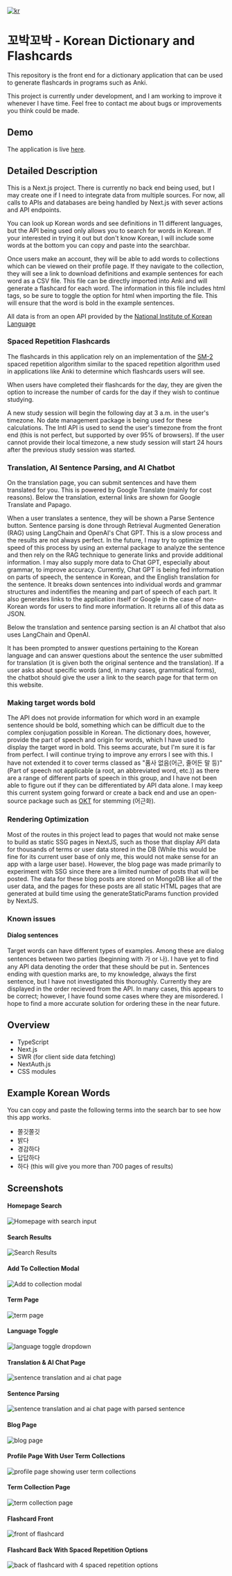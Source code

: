 [![kr](https://img.shields.io/badge/언어-한국어-red.svg)](https://github.com/Stillwell-C/koreanDictionary/blob/main/README-kr.md)

# 꼬박꼬박 - Korean Dictionary and Flashcards

This repository is the front end for a dictionary application that can be used to generate flashcards in programs such as Anki.

This project is currently under development, and I am working to improve it whenever I have time. Feel free to contact me about bugs or improvements you think could be made.

## Demo

The application is live [here](https://korean-dictionary.vercel.app/).

## Detailed Description

This is a Next.js project. There is currently no back end being used, but I may create one if I need to integrate data from multiple sources. For now, all calls to APIs and databases are being handled by Next.js with sever actions and API endpoints.

You can look up Korean words and see definitions in 11 different languages, but the API being used only allows you to search for words in Korean. If your interested in trying it out but don't know Korean, I will include some words at the bottom you can copy and paste into the searchbar.

Once users make an account, they will be able to add words to collections which can be viewed on their profile page. If they navigate to the collection, they will see a link to download definitions and example sentences for each word as a CSV file. This file can be directly imported into Anki and will generate a flashcard for each word. The information in this file includes html tags, so be sure to toggle the option for html when importing the file. This will ensure that the word is bold in the example sentences.

All data is from an open API provided by the [National Institute of Korean Language](https://krdict.korean.go.kr/openApi/openApiInfo)

### Spaced Repetition Flashcards

The flashcards in this application rely on an implementation of the [SM-2](https://www.supermemo.com/en/blog/application-of-a-computer-to-improve-the-results-obtained-in-working-with-the-supermemo-method) spaced repetition algorithm similar to the spaced repetition algorithm used in applications like Anki to determine which flashcards users will see.

When users have completed their flashcards for the day, they are given the option to increase the number of cards for the day if they wish to continue studying.

A new study session will begin the following day at 3 a.m. in the user's timezone. No date management package is being used for these calculations. The Intl API is used to send the user's timezone from the front end (this is not perfect, but supported by over 95% of browsers). If the user cannot provide their local timezone, a new study session will start 24 hours after the previous study session was started.

### Translation, AI Sentence Parsing, and AI Chatbot

On the translation page, you can submit sentences and have them translated for you. This is powered by Google Translate (mainly for cost reasons). Below the translation, external links are shown for Google Translate and Papago.

When a user translates a sentence, they will be shown a Parse Sentence button. Sentence parsing is done through Retrieval Augmented Generation (RAG) using LangChain and OpenAI's Chat GPT. This is a slow process and the results are not always perfect. In the future, I may try to optimize the speed of this process by using an external package to analyze the sentence and then rely on the RAG technique to generate links and provide additional information. I may also supply more data to Chat GPT, especially about grammar, to improve accuracy. Currently, Chat GPT is being fed information on parts of speech, the sentence in Korean, and the English translation for the sentence. It breaks down sentences into individual words and grammar structures and indentifies the meaning and part of speech of each part. It also generates links to the application itself or Google in the case of non-Korean words for users to find more information. It returns all of this data as JSON.

Below the translation and sentence parsing section is an AI chatbot that also uses LangChain and OpenAI.

It has been prompted to answer questions pertaining to the Korean language and can answer questions about the sentence the user submitted for translation (it is given both the original sentence and the translation). If a user asks about specific words (and, in many cases, grammatical forms), the chatbot should give the user a link to the search page for that term on this website.

### Making target words bold

The API does not provide information for which word in an example sentence should be bold, something which can be difficult due to the complex conjugation possible in Korean. The dictionary does, however, provide the part of speech and origin for words, which I have used to display the target word in bold. This seems accurate, but I'm sure it is far from perfect. I will continue trying to improve any errors I see with this. I have not extended it to cover terms classed as "품사 없음(어근, 줄어든 말 등)" (Part of speech not applicable (a root, an abbreviated word, etc.)) as there are a range of different parts of speech in this group, and I have not been able to figure out if they can be differentiated by API data alone. I may keep this current system going forward or create a back end and use an open-source package such as [OKT](https://github.com/open-korean-text/open-korean-text) for stemming (어근화).

### Rendering Optimization

Most of the routes in this project lead to pages that would not make sense to build as static SSG pages in NextJS, such as those that display API data for thousands of terms or user data stored in the DB (While this would be fine for its current user base of only me, this would not make sense for an app with a large user base). However, the blog page was made primarily to experiment with SSG since there are a limited number of posts that will be posted. The data for these blog posts are stored on MongoDB like all of the user data, and the pages for these posts are all static HTML pages that are generated at build time using the generateStaticParams function provided by NextJS.

### Known issues

#### Dialog sentences

Target words can have different types of examples. Among these are dialog sentences between two parties (beginning with 가 or 나). I have yet to find any API data denoting the order that these should be put in. Sentences ending with question marks are, to my knowledge, always the first sentence, but I have not investigated this thoroughly. Currently they are displayed in the order recieved from the API. In many cases, this appears to be correct; however, I have found some cases where they are misordered. I hope to find a more accurate solution for ordering these in the near future.

## Overview

- TypeScript
- Next.js
- SWR (for client side data fetching)
- NextAuth.js
- CSS modules

## Example Korean Words

You can copy and paste the following terms into the search bar to see how this app works.

- 쫄깃쫄깃
- 밝다
- 경감하다
- 답답하다
- 하다 (this will give you more than 700 pages of results)

## Screenshots

#### Homepage Search

<img src="./ProjectImages/Homepage.png" alt="Homepage with search input">

#### Search Results

<img src="./ProjectImages/SearchResults.png" alt="Search Results" >

#### Add To Collection Modal

<img src="./ProjectImages/AddToCollection.png" alt="Add to collection modal" >

#### Term Page

<img src="./ProjectImages/Term.png" alt="term page">

#### Language Toggle

<img src="./ProjectImages/SearchLangToggle.png" alt="language toggle dropdown">

#### Translation & AI Chat Page

<img src="./ProjectImages/Translate.png" alt="sentence translation and ai chat page">

#### Sentence Parsing

<img src="./ProjectImages/SentenceParser.png" alt="sentence translation and ai chat page with parsed sentence">

#### Blog Page

<img src="./ProjectImages/Blog.png" alt="blog page" >

#### Profile Page With User Term Collections

<img src="./ProjectImages/ProfileCollections.png" alt="profile page showing user term collections" >

#### Term Collection Page

<img src="./ProjectImages/CollectionPage.png" alt="term collection page">

#### Flashcard Front

<img src="./ProjectImages/FlashCardFront.png" alt="front of flashcard" >

#### Flashcard Back With Spaced Repetition Options

<img src="./ProjectImages/FlashCardBack.png" alt="back of flashcard with 4 spaced repetition options">
